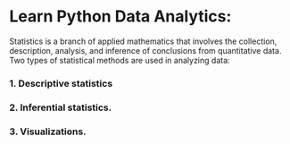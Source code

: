# Learn Python Data Analytics: 


Statistics is a branch of applied mathematics that involves the collection, description, analysis, and inference of conclusions from quantitative data. Two types of statistical methods are used in analyzing data: 
### 1.     Descriptive statistics 
### 2.     Inferential statistics.
### 3.     Visualizations.

